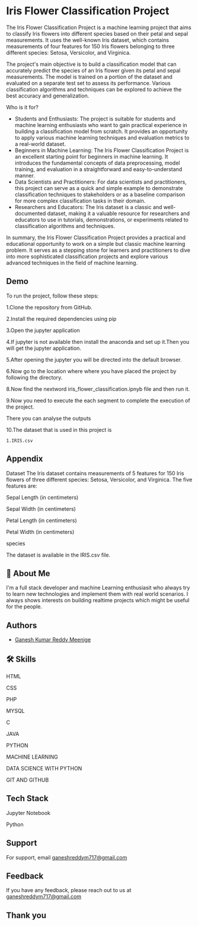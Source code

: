 
# Iris Flower Classification Project

The Iris Flower Classification Project is a machine learning project that aims to classify Iris flowers into different species based on their petal and sepal measurements. It uses the well-known Iris dataset, which contains measurements of four features for 150 Iris flowers belonging to three different species: Setosa, Versicolor, and Virginica.

The project's main objective is to build a classification model that can accurately predict the species of an Iris flower given its petal and sepal measurements. The model is trained on a portion of the dataset and evaluated on a separate test set to assess its performance. Various classification algorithms and techniques can be explored to achieve the best accuracy and generalization.

Who is it for?
- Students and Enthusiasts: The project is suitable for students and machine learning enthusiasts who want to gain practical experience in building a classification model from scratch. It provides an opportunity to apply various machine learning techniques and evaluation metrics to a real-world dataset.
- Beginners in Machine Learning: The Iris Flower Classification Project is an excellent starting point for beginners in machine learning. It introduces the fundamental concepts of data preprocessing, model training, and evaluation in a straightforward and easy-to-understand manner.
- Data Scientists and Practitioners: For data scientists and practitioners, this project can serve as a quick and simple example to demonstrate classification techniques to stakeholders or as a baseline comparison for more complex classification tasks in their domain.
- Researchers and Educators: The Iris dataset is a classic and well-documented dataset, making it a valuable resource for researchers and educators to use in tutorials, demonstrations, or experiments related to classification algorithms and techniques.

In summary, the Iris Flower Classification Project provides a practical and educational opportunity to work on a simple but classic machine learning problem. It serves as a stepping stone for learners and practitioners to dive into more sophisticated classification projects and explore various advanced techniques in the field of machine learning.


## Demo

To run the project, follow these steps:

1.Clone the repository from GitHub.

2.Install the required dependencies using pip

3.Open the jupyter application

4.If jupyter is not available then install the anaconda and set up it.Then you will get the jupyter application.

5.After opening the jupyter you will be directed into the default browser.

6.Now go to the location where where you have placed the project by following the directory.

8.Now find the nextword iris_flower_classification.ipnyb file and then run it.

9.Now you need to execute the each segment to complete the execution of the project.

There you can analyse the outputs

10.The dataset that is used in this project is

    1.IRIS.csv



## Appendix

Dataset
The Iris dataset contains measurements of 5 features for 150 Iris flowers of three different species: Setosa, Versicolor, and Virginica. The five features are:

Sepal Length (in centimeters)

Sepal Width (in centimeters)

Petal Length (in centimeters)

Petal Width (in centimeters)

species 

The dataset is available in the IRIS.csv file.


## 🚀 About Me
I'm a full stack developer and machine Learning enthusiasit who always try to learn new technologies and implement  them with real world scenarios.
I always shows interests on building realtime projects which might be useful for the people. 


## Authors

- [Ganesh Kumar Reddy Meenige](https://github.com/Ganesh-Reddy7)

## 🛠 Skills

HTML

CSS

PHP 

MYSQL

C

JAVA 

PYTHON

MACHINE LEARNING

DATA SCIENCE WITH PYTHON

GIT AND GITHUB


## Tech Stack

Jupyter Notebook

Python


## Support

For support, email ganeshreddym717@gmail.com


## Feedback

If you have any feedback, please reach out to us at ganeshreddym717@gmail.com


## Thank you
